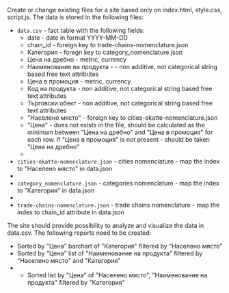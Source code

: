 Create or change existing files for a site based only on index.html, style.css, script.js. The data is stored in the following files:

- `data.csv` - fact table with the following fields:
  - date - date in format YYYY-MM-DD
  - chain_id - foreign key to trade-chains-nomenclature.json
  - Категория - foregn key to category_nomenclature.json
  - Цена на дребно - metric, currency
  - Наименование на продукта - - non additive, not categorical string based free text attributes 
  - Цена в промоция - metric, currency
  - Код на продукта - non additive, not categorical string based free text attributes 
  - Търговски обект - non additive, not categorical string based free text attributes 
  - "Населено място" - foreign key to cities-ekatte-nomenclature.json 
  - "Цена" - does not exists in the file, should be calculated as the minimum between "Цена на дребно" and "Цена в промоция" for each row. If "Цена в промоция" is not present - should be taken "Цена на дребно"
  - 
- `cities-ekatte-nomenclature.json` - cities nomenclature - map the index to "Населено място" in data.json
- 
- `category_nomenclature.json` - categories nomenclature - map the index to "Категория" in data.json
- 
- `trade-chains-nomenclature.json` - trade chains nomenclature - map the index to chain_id attribute in data.json

The site should provide possibility to analyze and visualize the data in data.csv. The following reports need to be created:
- Sorted by "Цена" barchart of "Категория" filtered by "Населено място" 
- Sorted by "Цена" list of "Наименование на продукта" filtered by "Населено място" and "Категория"
- - Sorted list by "Цена" of "Населено място", "Наименование на продукта" filtered by "Категория"



